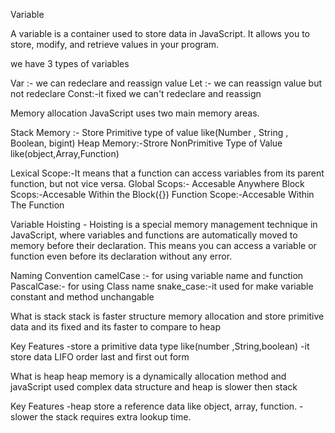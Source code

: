 Variable 

A variable is a container used to store data in JavaScript. It allows you to store, modify, and retrieve values in your program.

we have 3 types of variables

Var :- we can redeclare and reassign value
Let :- we can reassign value but not redeclare
Const:-it fixed we can't redeclare and reassign

Memory allocation
JavaScript uses two main memory areas.

Stack Memory :- Store Primitive type of value like(Number , String , Boolean, bigint)
Heap Memory:-Strore NonPrimitive Type of Value like(object,Array,Function)

Lexical Scope:-It means that a function can access variables from its parent function, but not vice versa.
Global Scops:- Accesable Anywhere
Block Scops:-Accesable Within the Block({})
Function Scope:-Accesable Within The Function

Variable Hoisting - 
Hoisting is a special memory management technique in JavaScript, where variables and functions are automatically moved to memory before their declaration. This means you can access a variable or function even before its declaration without any error.

Naming Convention
camelCase :- for using variable name and function
PascalCase:- for using Class name
snake_case:-it used for make variable constant and method unchangable

What is stack
stack is faster structure memory allocation and store primitive data and its fixed
and its faster to compare to heap

Key Features 
-store a primitive data type like(number ,String,boolean)
-it store data LIFO order last and first out form

What is heap
heap memory is a dynamically allocation method and javaScript used complex data structure and heap is slower then stack

Key Features 
-heap store a reference data like object, array, function.
-slower the stack requires extra lookup time.